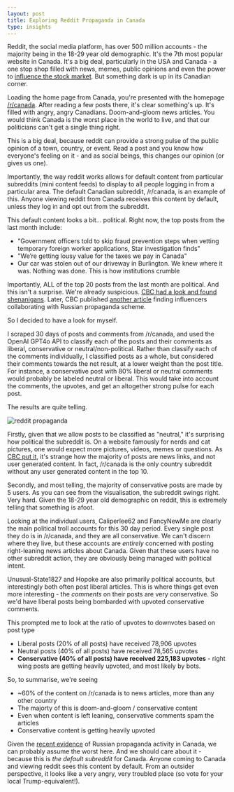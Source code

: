 ```yaml
---
layout: post
title: Exploring Reddit Propaganda in Canada
type: insights
---
```


Reddit, the social media platform, has over 500 million accounts - the majority being in the 18-29 year old demographic. It's the 7th most popular website in Canada. It's a big deal, particularly in the USA and Canada - a one stop shop filled with news, memes, public opinions and even the power to [influence the stock market](https://www.vox.com/the-goods/22249458/gamestop-stock-wallstreetbets-reddit-citron). But something dark is up in its Canadian corner. 

Loading the home page from Canada, you're presented with the homepage [/r/canada](https://www.reddit.com/r/canada/). After reading a few posts there, it's clear something's up. It's filled with angry, angry Canadians. Doom-and-gloom news articles. You would think Canada is the worst place in the world to live, and that our politicians can't get a single thing right.

This is a big deal, because reddit can provide a strong pulse of the public opinion of a town, country, or event. Read a post and you know how everyone's feeling on it - and as social beings, this changes our opinion (or gives us one).

Importantly, the way reddit works allows for default content from particular subreddits (mini content feeds) to display to all people logging in from a particular area. The default Canadian subreddit, /r/canada, is an example of this. Anyone viewing reddit from Canada receives this content by default, unless they log in and opt out from the subreddit.

This default content looks a bit... political. Right now, the top posts from the last month include:
- "Government officers told to skip fraud prevention steps when vetting temporary foreign worker applications, Star investigation finds"
- "We’re getting lousy value for the taxes we pay in Canada"
- Our car was stolen out of our driveway in Burlington. We knew where it was. Nothing was done. This is how institutions crumble

Importantly, ALL of the top 20 posts from the last month are political. And this isn't a surprise. We're already suspicious. [CBC had a look and found shenanigans](https://www.cbc.ca/listen/live-radio/1-14-day-6/clip/16079694-behind-anger-reddit-canada-site). Later, CBC published [another article](https://www.cbc.ca/news/investigates/russian-influence-election-tenet-media-chen-southern-1.7314976) finding influencers collaborating with Russian propaganda scheme.

So I decided to have a look for myself.

I scraped 30 days of posts and comments from /r/canada, and used the OpenAI GPT4o API to classify each of the posts and their comments as liberal, conservative or neutral/non-political. Rather than classify each of the comments individually, I classified posts as a whole, but considered their comments towards the net result, at a lower weight than the post title. For instance, a conservative post with 80% liberal or neutral comments would probably be labeled neutral or liberal. This would take into account the comments, the upvotes, and get an altogether strong pulse for each post.

The results are quite telling.

![reddit propaganda](https://ryanandersonds.com/images/redditpropaganda.png "/r/canada propaganda")

Firstly, given that we allow posts to be classified as "neutral," it's surprising how political the subreddit is. On a website famously for nerds and cat pictures, one would expect more pictures, videos, memes or questions. As [CBC put it](https://www.cbc.ca/listen/live-radio/1-14-day-6/clip/16079694-behind-anger-reddit-canada-site), it's strange how the majority of posts are news links, and not user generated content. In fact, /r/canada is the only country subreddit without any user generated content in the top 10. 

Secondly, and most telling, the majority of conservative posts are made by 5 users. As you can see from the visualisation, the subreddit swings right. Very hard. Given the 18-29 year old demographic on reddit, this is extremely telling that something is afoot.

Looking at the individual users, Caliperlee62 and FancyNewMe are clearly the main political troll accounts for this 30 day period. Every single post they do is in /r/canada, and they are all conservative. We can't discern where they live, but these accounts are _entirely_ concerned with posting right-leaning news articles about Canada. Given that these users have no other subreddit action, they are obviously being managed with political intent.

Unusual-State1827 and Hopoke are also primarily political accounts, but interestingly both often post liberal articles. This is where things get even more interesting - the _comments_ on their posts are very conservative. So we'd have liberal posts being bombarded with upvoted conservative comments. 

This prompted me to look at the ratio of upvotes to downvotes based on post type
- Liberal posts (20% of all posts) have received 78,906 upvotes
- Neutral posts (40% of all posts) have received 78,565 upvotes
- **Conservative (40% of all posts) have received 225,183 upvotes** - right wing posts are getting heavily upvoted, and most likely by bots.

So, to summarise, we're seeing
- ~60% of the content on /r/canada is to news articles, more than any other country
- The majorty of this is doom-and-gloom / conservative content
- Even when content is left leaning, conservative comments spam the articles
- Conservative content is getting heavily upvoted

Given the [recent evidence](https://www.cbc.ca/news/investigates/russian-influence-election-tenet-media-chen-southern-1.7314976) of Russian propaganda activity in Canada, we can probably assume the worst here. And we should care about it - because this is _the default subreddit_ for Canada. Anyone coming to Canada and viewing reddit sees this content by default. From an outsider perspective, it looks like a very angry, very troubled place (so vote for your local Trump-equivalent!).
